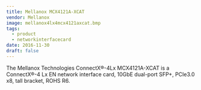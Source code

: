 ```yaml
---
title: Mellanox MCX4121A-XCAT
vendor: Mellanox
image: mellanox4lx4mcx4121axcat.bmp
tags:
  - product
  - networkinterfacecard
date: 2016-11-30
draft: false
---
```


The Mellanox Technologies ConnectX®-4Lx MCX4121A-XCAT is a ConnectX®-4 Lx EN network interface card,
10GbE dual-port SFP+, PCIe3.0 x8, tall bracket, ROHS R6.
